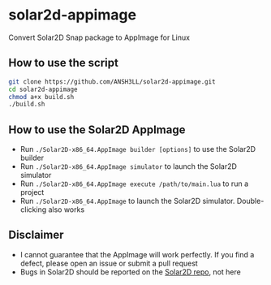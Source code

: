# solar2d-appimage
Convert Solar2D Snap package to AppImage for Linux

## How to use the script
```bash
git clone https://github.com/ANSH3LL/solar2d-appimage.git
cd solar2d-appimage
chmod a+x build.sh
./build.sh
```

## How to use the Solar2D AppImage
- Run `./Solar2D-x86_64.AppImage builder [options]` to use the Solar2D builder
- Run `./Solar2D-x86_64.AppImage simulator` to launch the Solar2D simulator
- Run `./Solar2D-x86_64.AppImage execute /path/to/main.lua` to run a project
- Run `./Solar2D-x86_64.AppImage` to launch the Solar2D simulator. Double-clicking also works

## Disclaimer
- I cannot guarantee that the AppImage will work perfectly. If you find a defect, please open an issue or submit a pull request
- Bugs in Solar2D should be reported on the [Solar2D repo](https://github.com/coronalabs/corona/), not here
